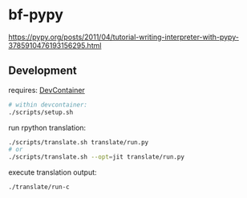 # bf-pypy

https://pypy.org/posts/2011/04/tutorial-writing-interpreter-with-pypy-3785910476193156295.html

## Development

requires: [DevContainer](https://code.visualstudio.com/docs/devcontainers/containers)

```bash
# within devcontainer:
./scripts/setup.sh
```

run rpython translation:

```bash
./scripts/translate.sh translate/run.py
# or
./scripts/translate.sh --opt=jit translate/run.py
```

execute translation output:

```bash
./translate/run-c
```
